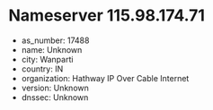 # Nameserver 115.98.174.71

* as_number: 17488
* name: Unknown
* city: Wanparti
* country: IN
* organization: Hathway IP Over Cable Internet
* version: Unknown
* dnssec: Unknown
